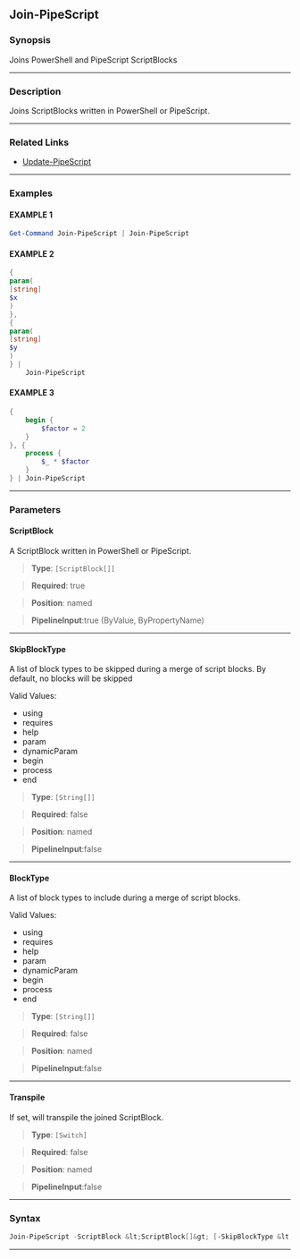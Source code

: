 
Join-PipeScript
---------------
### Synopsis
Joins PowerShell and PipeScript ScriptBlocks

---
### Description

Joins ScriptBlocks written in PowerShell or PipeScript.

---
### Related Links
* [Update-PipeScript](Update-PipeScript.md)



---
### Examples
#### EXAMPLE 1
```PowerShell
Get-Command Join-PipeScript | Join-PipeScript
```

#### EXAMPLE 2
```PowerShell
{
param(
[string]
$x
)
},
{
param(            
[string]
$y
)
} | 
    Join-PipeScript
```

#### EXAMPLE 3
```PowerShell
{
    begin {
        $factor = 2
    }
}, {
    process {
        $_ * $factor
    }
} | Join-PipeScript
```

---
### Parameters
#### **ScriptBlock**

A ScriptBlock written in PowerShell or PipeScript.



> **Type**: ```[ScriptBlock[]]```

> **Required**: true

> **Position**: named

> **PipelineInput**:true (ByValue, ByPropertyName)



---
#### **SkipBlockType**

A list of block types to be skipped during a merge of script blocks.
By default, no blocks will be skipped



Valid Values:

* using
* requires
* help
* param
* dynamicParam
* begin
* process
* end



> **Type**: ```[String[]]```

> **Required**: false

> **Position**: named

> **PipelineInput**:false



---
#### **BlockType**

A list of block types to include during a merge of script blocks.



Valid Values:

* using
* requires
* help
* param
* dynamicParam
* begin
* process
* end



> **Type**: ```[String[]]```

> **Required**: false

> **Position**: named

> **PipelineInput**:false



---
#### **Transpile**

If set, will transpile the joined ScriptBlock.



> **Type**: ```[Switch]```

> **Required**: false

> **Position**: named

> **PipelineInput**:false



---
### Syntax
```PowerShell
Join-PipeScript -ScriptBlock &lt;ScriptBlock[]&gt; [-SkipBlockType &lt;String[]&gt;] [-BlockType &lt;String[]&gt;] [-Transpile] [&lt;CommonParameters&gt;]
```
---


